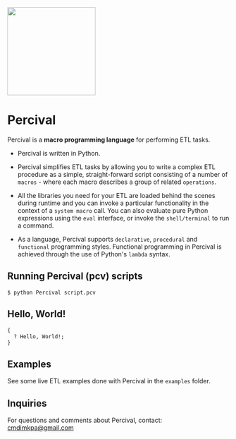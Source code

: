 <img src='https://avariz-cdn.s3.us-east-2.amazonaws.com/percival-logo.png' width='200' />

# Percival
Percival is a **macro programming language** for performing ETL tasks.

- Percival is written in Python. 

- Percival simplifies ETL tasks by allowing you to write a complex ETL procedure as a simple, straight-forward script consisting of a number of `macros` - where each macro describes a group of related `operations`. 

- All the libraries you need for your ETL are loaded behind the scenes during runtime and you can invoke a particular functionality in the context of a `system macro` call. You can also evaluate pure Python expressions using the `eval` interface, or invoke the `shell/terminal` to run a command.

- As a language, Percival supports `declarative`, `procedural` and `functional` programming styles. Functional programming in Percival is achieved through the use of Python's `lambda` syntax. 

## Running Percival (pcv) scripts

```shell
$ python Percival script.pcv
```
## Hello, World!

```pcv
{
  ? Hello, World!;
}
```

## Examples

See some live ETL examples done with Percival in the `examples` folder.

## Inquiries

For questions and comments about Percival, contact: cmdimkpa@gmail.com
